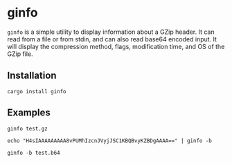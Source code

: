 # ginfo

`ginfo` is a simple utility to display information about a GZip header.
It can read from a file or from stdin, and can also read base64 encoded input.
It will display the compression method, flags, modification time, and OS of the GZip file.

## Installation

```shell
cargo install ginfo
```

## Examples

```shell
ginfo test.gz
```

```shell
echo "H4sIAAAAAAAAA8vPUMhIzcnJVyjJSC1KBQBvyKZBDgAAAA==" | ginfo -b
```

```shell
ginfo -b test.b64
```
